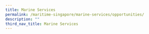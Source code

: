 ```yaml
---
title: Marine Services
permalink: /maritime-singapore/marine-services/opportunities/
description: ""
third_nav_title: Marine Services
---
```

